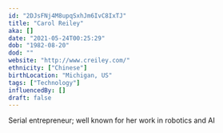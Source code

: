 ```yaml
---
id: "2DJsFNj4M8upqSxhJm6IvC8IxTJ"
title: "Carol Reiley"
aka: []
date: "2021-05-24T00:25:29"
dob: "1982-08-20"
dod: ""
website: "http://www.creiley.com/"
ethnicity: ["Chinese"]
birthLocation: "Michigan, US"
tags: ["Technology"]
influencedBy: []
draft: false
---
```


Serial entrepreneur; well known for her work in robotics and AI
